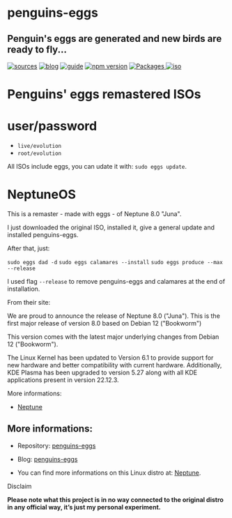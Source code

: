 penguins-eggs
=============

## Penguin&#39;s eggs are generated and new birds are ready to fly...
[![sources](https://img.shields.io/badge/github-sources-cyan)](https://github.com/pieroproietti/penguins-eggs)
[![blog](https://img.shields.io/badge/blog-penguin's%20eggs-cyan)](https://penguins-eggs.net)
[![guide](https://img.shields.io/badge/guide-penguin's%20eggs-cyan)](https://penguins-eggs.net/docs/Tutorial/eggs-users-guide)
[![npm version](https://img.shields.io/npm/v/penguins-eggs.svg)](https://npmjs.org/package/penguins-eggs)
[![Packages](https://img.shields.io/badge/packages-binary-blue)
](https://sourceforge.net/projects/penguins-eggs/files/Packages)
[![iso](https://img.shields.io/badge/iso-images-cyan)](https://sourceforge.net/projects/penguins-eggs/files/ISOS)

# Penguins' eggs remastered ISOs

# user/password
* ```live/evolution```
* ```root/evolution```

All ISOs include eggs, you can udate it with: ```sudo eggs update```.

# NeptuneOS

This is a remaster - made with eggs - of Neptune 8.0 "Juna".

I just downloaded the original ISO, installed it, give a general update and installed penguins-eggs.

After that, just:

`sudo eggs dad -d`
`sudo eggs calamares --install`
`sudo eggs produce --max --release`

I used flag `--release` to remove penguins-eggs and calamares at the end of installation.

From their site:

We are proud to announce the release of Neptune 8.0 ("Juna"). This is the first major release of version 8.0 based on Debian 12  ("Bookworm")

This version comes with the latest major underlying changes from Debian 12 ("Bookworm").

The Linux Kernel has been updated to Version 6.1 to provide support for new hardware and better compatibility with current hardware. Additionally, KDE Plasma has been upgraded to version 5.27 along with all KDE applications present in version 22.12.3.

More informations:

* [Neptune](https://neptuneos.com/) 


## More informations:

* Repository: [penguins-eggs](https://github.com/pieroproietti/penguins-eggs)
* Blog: [penguins-eggs](https://penguins-eggs.net)

* You can find more informations on this Linux distro at: [Neptune](https://neptuneos.com/).


Disclaim

__Please note what this project is in no way connected to the original distro in any official way, it’s just my personal experiment.__
